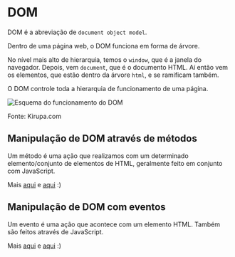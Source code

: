 # DOM

DOM é a abreviação de `document object model`. 

Dentro de uma página web, o DOM funciona em forma de árvore.

No nível mais alto de hierarquia, temos o `window`, que é a janela do navegador. Depois, vem `document`, que é o documento HTML. Aí então vem os elementos, que estão dentro da árvore `html`, e se ramificam também.

O DOM controle toda a hierarquia de funcionamento de uma página. 

![Esquema do funcionamento do DOM](https://www.kirupa.com/html5/images/DOM_js_72.png)

Fonte: Kirupa.com

## Manipulação de DOM através de métodos

Um método é uma ação que realizamos com um determinado elemento/conjunto de elementos de HTML, geralmente feito em conjunto com JavaScript.

Mais [aqui](https://www.w3schools.com/js/js_htmldom_methods.asp) e [aqui](https://www.w3schools.com/jsref/dom_obj_all.asp) :)

## Manipulação de DOM com eventos

Um evento é uma ação que acontece com um elemento HTML. Também são feitos através de JavaScript.

Mais [aqui](https://www.w3schools.com/js/js_htmldom_events.asp) e [aqui](https://www.w3schools.com/jsref/dom_obj_event.asp) :)